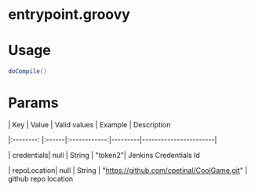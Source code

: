 # entrypoint.groovy

# Usage
```java
doCompile()
```

# Params

| Key         | Value | Valid values | Example | Description

|:--------:   |:------|:------------:|---------|-----------------------|

|  credentials| null  | String       | "token2"| Jenkins Credentials Id 

| repoLocation| null  | String       | "https://github.com/cpetinal/CoolGame.git" | github repo location
